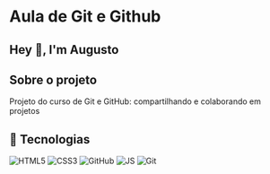 # Aula de Git e Github
<h2>Hey 👋, I'm Augusto</a></h2>
<p align="center">

<h2>Sobre o projeto</h2>
  Projeto do curso de Git e GitHub: compartilhando e colaborando em projetos
</ul>

<h2>🚀 Tecnologias</h2>


![HTML5](https://img.shields.io/badge/-HTML5-E34F26?style=flat-square&logo=html5&logoColor=white)
![CSS3](https://img.shields.io/badge/-CSS3-1572B6?style=flat-square&logo=css3)
![GitHub](https://img.shields.io/badge/-GitHub-181717?style=flat-square&logo=github)
![JS](https://img.shields.io/badge/JavaScript-F7DF1E?style=for-the-badge&logo=javascript&logoColor=black)
![Git](https://img.shields.io/badge/GIT-E44C30?style=for-the-badge&logo=git&logoColor=white)


